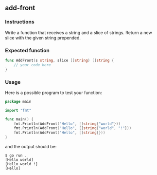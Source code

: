 ## add-front

### Instructions

Write a function that receives a string and a slice of strings. Return a new slice with the given string prepended.

### Expected function 

```go
func AddFront(s string, slice []string) []string {
    // your code here
}
```

### Usage

Here is a possible program to test your function:

```go
package main

import "fmt"

func main() {
    fmt.Println(AddFront("Hello", []string{"world"}))
    fmt.Println(AddFront("Hello", []string{"world", "!"}))
    fmt.Println(AddFront("Hello", []string{}))
}
```

and the output should be:

```console
$ go run .
[Hello world]
[Hello world !]
[Hello]
```

